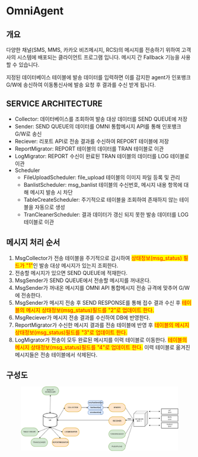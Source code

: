 # OmniAgent

## **개요**

다양한 채널(SMS, MMS, 카카오 비즈메시지, RCS)의 메시지를 전송하기 위하여 고객사의 시스템에 배포되는 클라이언트 프로그램 입니다. 메시지 간 Fallback 기능을 사용할 수 있습니다.

지정된 데이터베이스 테이블에 발송 데이터를 입력하면 이를 감지한 agent가 인포뱅크 G/W에 송신하여 이동통신사에 발송 요청 후 결과를 수신 받게 됩니다.

## **SERVICE ARCHITECTURE**

* Collector: 데이터베이스를 조회하여 발송 대상 데이터를 SEND QUEUE에 저장
* Sender: SEND QUEUE의 데이터를 OMNI 통합메시지 API를 통해 인포뱅크 G/W로 송신
* Reciever: 리포트 API로 전송 결과를 수신하여 REPORT 테이블에 저장
* ReportMigrator: REPORT 테이블의 데이터를 TRAN 테이블로 이관
* LogMigrator: REPORT 수신이 완료된 TRAN 테이블의 데이터를 LOG 테이블로 이관
* Scheduler
  * FileUploadScheduler: file\_upload 테이블의 이미지 파일 등록 및 관리
  * BanlistScheduler: msg\_banlist 테이블의 수신번호, 메시지 내용 항목에 대해 메시지 발송 시 차단
  * TableCreateScheduler: 주기적으로 테이블을 조회하여 존재하지 않는 테이블을 자동으로 생성
  * TranCleanerScheduler: 결과 데이터가 갱신 되지 못한 발송 데이터를 LOG 테이블로 이관

## 메시지 처리 순서

1. MsgCollector가 전송 테이블을 주기적으로 감시하여 <mark style="color:red;">상태정보(msg\_status) 필드가 "1"</mark>인 발송 대상 메시지가 있는지 조회한다.
2. 전송할 메시지가 있으면 SEND QUEUE에 적재한다.
3. MsgSender가 SEND QUEUE에서 전송할 메시지를 꺼내온다.
4. MsgSender가 꺼내온 메시지를 OMNI API 통합메시지 전송 규격에 맞추어 G/W에 전송한다.
5. MsgSender가 메시지 전송 후 SEND RESPONSE를 통해 접수 결과 수신 후 <mark style="color:red;">테이블의 메시지 상태정보(msg\_status)필드를 "2"로 업데이트 한다.</mark>
6. MsgReciever가 메시지 전송 결과를 수신하여 DB에 반영한다.
7. ReportMigrator가 수신한 메시지 결과를 전송 테이블에 반영 후 <mark style="color:red;">테이블의 메시지 상태정보(msg\_status)필드를 "3"로 업데이트 한다.</mark>
8. LogMigrator가 전송이 모두 완료된 메시지를 이력 테이블로 이동한다. <mark style="color:red;">테이블의 메시지 상태정보(msg\_status)필드를 "4"로 업데이트 한다.</mark> 이력 테이블로 옮겨진 메시지들은 전송 테이블에서 삭제된다.

## 구성도

<figure><img src=".gitbook/assets/agent구성도_20230809_hacheker없음.png" alt=""><figcaption></figcaption></figure>

